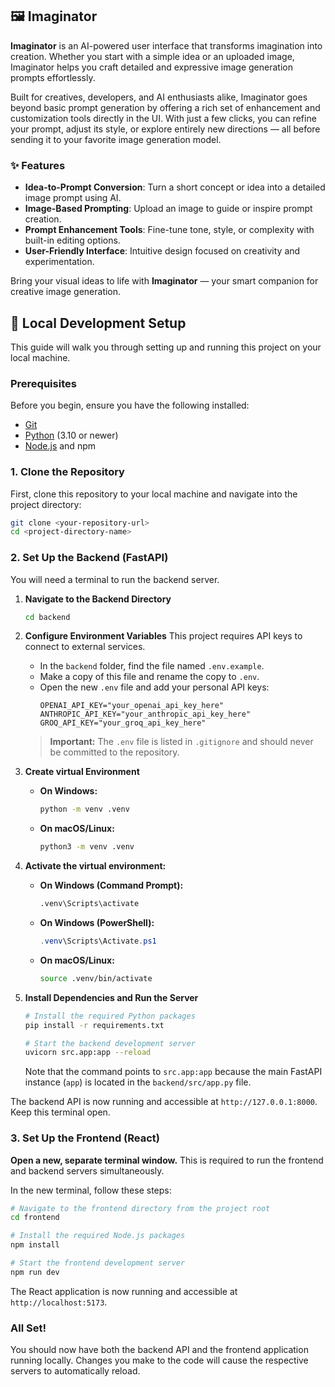 ## 🖼️ Imaginator

**Imaginator** is an AI-powered user interface that transforms imagination into creation. Whether you start with a simple idea or an uploaded image, Imaginator helps you craft detailed and expressive image generation prompts effortlessly.

Built for creatives, developers, and AI enthusiasts alike, Imaginator goes beyond basic prompt generation by offering a rich set of enhancement and customization tools directly in the UI. With just a few clicks, you can refine your prompt, adjust its style, or explore entirely new directions — all before sending it to your favorite image generation model.

### ✨ Features

* **Idea-to-Prompt Conversion**: Turn a short concept or idea into a detailed image prompt using AI.
* **Image-Based Prompting**: Upload an image to guide or inspire prompt creation.
* **Prompt Enhancement Tools**: Fine-tune tone, style, or complexity with built-in editing options.
* **User-Friendly Interface**: Intuitive design focused on creativity and experimentation.

Bring your visual ideas to life with **Imaginator** — your smart companion for creative image generation.

## 🚀 Local Development Setup

This guide will walk you through setting up and running this project on your local machine.

### Prerequisites

Before you begin, ensure you have the following installed:
*   [Git](https://git-scm.com/)
*   [Python](https://www.python.org/downloads/) (3.10 or newer)
*   [Node.js](https://nodejs.org/en/download/) and npm

### 1. Clone the Repository

First, clone this repository to your local machine and navigate into the project directory:
```bash
git clone <your-repository-url>
cd <project-directory-name>
```

### 2. Set Up the Backend (FastAPI)

You will need a terminal to run the backend server.

1.  **Navigate to the Backend Directory**
    ```bash
    cd backend
    ```

2.  **Configure Environment Variables**
    This project requires API keys to connect to external services.
    *   In the `backend` folder, find the file named `.env.example`.
    *   Make a copy of this file and rename the copy to `.env`.
    *   Open the new `.env` file and add your personal API keys:
        ```env
        OPENAI_API_KEY="your_openai_api_key_here"
        ANTHROPIC_API_KEY="your_anthropic_api_key_here"
        GROQ_API_KEY="your_groq_api_key_here"
        ```
    > **Important:** The `.env` file is listed in `.gitignore` and should never be committed to the repository.

3.  **Create virtual Environment**
    *   **On Windows:**
        ```cmd
        python -m venv .venv
        ```
    *   **On macOS/Linux:**
        ```bash
        python3 -m venv .venv
        ```

4.  **Activate the virtual environment:**
    *   **On Windows (Command Prompt):**
        ```cmd
        .venv\Scripts\activate
        ```
    *   **On Windows (PowerShell):**
        ```powershell
        .venv\Scripts\Activate.ps1
        ```
    *   **On macOS/Linux:**
        ```bash
        source .venv/bin/activate
        ```

5.  **Install Dependencies and Run the Server**
    ```bash
    # Install the required Python packages
    pip install -r requirements.txt

    # Start the backend development server
    uvicorn src.app:app --reload
    ```
    Note that the command points to `src.app:app` because the main FastAPI instance (`app`) is located in the `backend/src/app.py` file.

The backend API is now running and accessible at `http://127.0.0.1:8000`. Keep this terminal open.

### 3. Set Up the Frontend (React)

**Open a new, separate terminal window.** This is required to run the frontend and backend servers simultaneously.

In the new terminal, follow these steps:
```bash
# Navigate to the frontend directory from the project root
cd frontend

# Install the required Node.js packages
npm install

# Start the frontend development server
npm run dev
```
The React application is now running and accessible at `http://localhost:5173`.

### All Set!

You should now have both the backend API and the frontend application running locally. Changes you make to the code will cause the respective servers to automatically reload.
